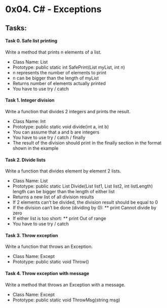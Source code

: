 ﻿# 0x04. C# - Exceptions

## Tasks:

#### Task 0. Safe list printing
Write a method that prints n elements of a list.

* Class Name: List
* Prototype: public static int SafePrint(List<int> myList, int n)
* n represents the number of elements to print
* n can be bigger than the length of myList
* Returns number of elements actually printed
* You have to use try / catch


#### Task 1. Integer division
Write a function that divides 2 integers and prints the result.

* Class Name: Int
* Prototype: public static void divide(int a, int b)
* You can assume that a and b are integers
* You have to use try / catch / finally
* The result of the division should print in the finally section in the format shown in the example

#### Task 2. Divide lists
Write a function that divides element by element 2 lists.

* Class Name: List
* Prototype: public static List<int> Divide(List<int> list1, List<int> list2, int listLength) length can be bigger than the length of either list
* Returns a new list of all division results
* If 2 elements can’t be divided, the division result should be equal to 0
* If the division can’t be done (dividing by 0):
** print Cannot divide by zero
* If either list is too short:
** print Out of range
* You have to use try / catch

#### Task 3. Throw exception
Write a function that throws an Exception.

* Class Name: Except
* Prototype: public static void Throw()


#### Task 4. Throw exception with message
Write a method that throws an Exception with a message.

* Class Name: Except
* Prototype: public static void ThrowMsg(string msg)